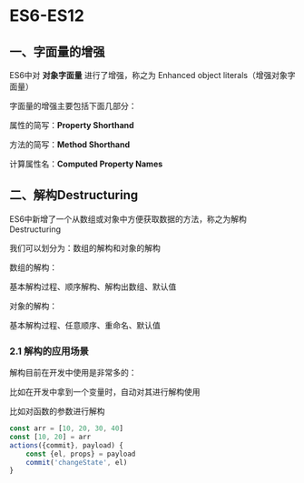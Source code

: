# ES6-ES12

## 一、字面量的增强

ES6中对 **对象字面量** 进行了增强，称之为 Enhanced object literals（增强对象字面量）

字面量的增强主要包括下面几部分：

属性的简写：**Property Shorthand**

方法的简写：**Method Shorthand**

计算属性名：**Computed Property Names**

## 二、解构Destructuring

ES6中新增了一个从数组或对象中方便获取数据的方法，称之为解构Destructuring

我们可以划分为：数组的解构和对象的解构

数组的解构：

基本解构过程、顺序解构、解构出数组、默认值

对象的解构：

基本解构过程、任意顺序、重命名、默认值

### 2.1 解构的应用场景

解构目前在开发中使用是非常多的：

 比如在开发中拿到一个变量时，自动对其进行解构使用

比如对函数的参数进行解构

```javascript
const arr = [10, 20, 30, 40]
const [10, 20] = arr
actions({commit}, payload) {
    const {el, props} = payload
    commit('changeState', el)
}
```

